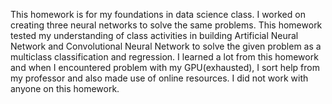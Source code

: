 This homework is for my foundations in data science class. I worked on creating three neural networks to solve the same problems. This homework tested my understanding of class activities in building Artificial Neural Network and Convolutional Neural Network to solve the given problem as a multiclass classification and regression. I learned a lot from this homework and when I encountered problem with my GPU(exhausted), I sort help from my professor and also made use of online resources. I did not work with anyone on this homework.
